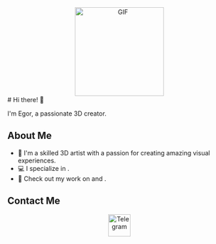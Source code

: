 <div id="header" align="center">
  <img src="https://media.giphy.com/media/xT0GqjBCkO9BEiSEOk/giphy.gif" width="200" alt="GIF">
</div>
# Hi there! 👋

I'm Egor, a passionate 3D creator.
## About Me

- 🌟 I'm a skilled 3D artist with a passion for creating amazing visual experiences.
- 💻 I specialize in .
- 🚀 Check out my work on  and .

## Contact Me
<div id="badges" align="center">
  <a href="http://t.me/poifdgk">
    <img src="https://akm-img-a-in.tosshub.com/indiatoday/images/story/202109/Telegram_1%27.jpg?size=1200:675" width="50" alt="Telegram">
  </a>
</div>
